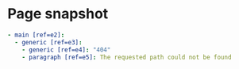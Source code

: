 # Page snapshot

```yaml
- main [ref=e2]:
  - generic [ref=e3]:
    - generic [ref=e4]: "404"
    - paragraph [ref=e5]: The requested path could not be found
```
